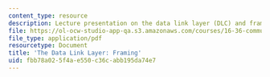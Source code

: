 ```yaml
---
content_type: resource
description: Lecture presentation on the data link layer (DLC) and framing.
file: https://ol-ocw-studio-app-qa.s3.amazonaws.com/courses/16-36-communication-systems-engineering-spring-2009/fbb78a025f4ae550c36cabb195da74e7_MIT16_36s09_lec16.pdf
file_type: application/pdf
resourcetype: Document
title: 'The Data Link Layer: Framing'
uid: fbb78a02-5f4a-e550-c36c-abb195da74e7
---
```

